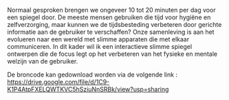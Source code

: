 Normaal gesproken brengen we ongeveer 10 tot 20 minuten per dag voor een spiegel door. De
meeste mensen gebruiken die tijd voor hygiëne en zelfverzorging, maar kunnen we de tijdsbesteding verbeteren door gerichte informatie aan de gebruiker te verschaffen? Onze samenleving is
aan het evolueren naar een wereld met slimme apparaten die met elkaar communiceren. In dit
kader wil ik een interactieve slimme spiegel ontwerpen die de focus legt op het verbeteren van het
fysieke en mentale welzijn van de gebruiker. 

De broncode kan gedownload worden via de volgende link : https://drive.google.com/file/d/1C9-K1P4AtpFXELQWTKVC5hSziuNnSRBk/view?usp=sharing